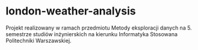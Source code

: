 # london-weather-analysis
Projekt realizowany w ramach przedmiotu Metody eksploracji danych na 5. semestrze studiów inżynierskich na kierunku Informatyka Stosowana Politechniki Warszawskiej.
